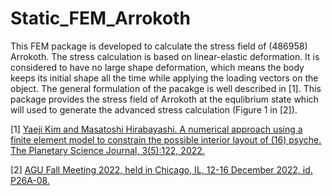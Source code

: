 # Static_FEM_Arrokoth

This FEM package is developed to calculate the stress field of (486958) Arrokoth. 
The stress calculation is based on linear-elastic deformation. 
It is considered to have no large shape deformation, which means the body keeps its initial shape all the time while applying the loading vectors on the object. 
The general formulation of the pacakge is well described in [1]. 
This package provides the stress field of Arrokoth at the equlibrium state which will used to generate the advanced stress calculation (Figure 1 in [2]).


[1] [Yaeji Kim and Masatoshi Hirabayashi. A numerical approach using a finite element model to constrain the possible interior layout of (16) psyche. The Planetary Science Journal, 3(5):122, 2022.](https://iopscience.iop.org/article/10.3847/PSJ/ac6b39/meta) 

[2] [AGU Fall Meeting 2022, held in Chicago, IL, 12-16 December 2022, id. P26A-08.](https://baas.aas.org/pub/2022n8i410p01/release/1)
